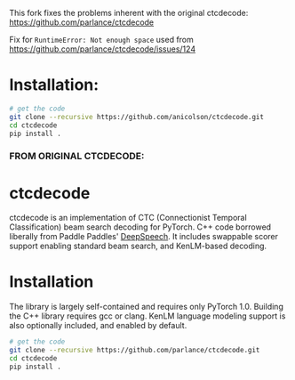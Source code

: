 This fork fixes the problems inherent with the original ctcdecode: https://github.com/parlance/ctcdecode

Fix for ```RuntimeError: Not enough space``` used from https://github.com/parlance/ctcdecode/issues/124

# Installation:

```bash
# get the code
git clone --recursive https://github.com/anicolson/ctcdecode.git
cd ctcdecode
pip install .
```

### FROM ORIGINAL CTCDECODE:

# ctcdecode

ctcdecode is an implementation of CTC (Connectionist Temporal Classification) beam search decoding for PyTorch.
C++ code borrowed liberally from Paddle Paddles' [DeepSpeech](https://github.com/PaddlePaddle/DeepSpeech).
It includes swappable scorer support enabling standard beam search, and KenLM-based decoding.

# Installation
The library is largely self-contained and requires only PyTorch 1.0. Building the C++ library requires gcc or clang. KenLM language modeling support is also optionally included, and enabled by default.

```bash
# get the code
git clone --recursive https://github.com/parlance/ctcdecode.git
cd ctcdecode
pip install .
```
